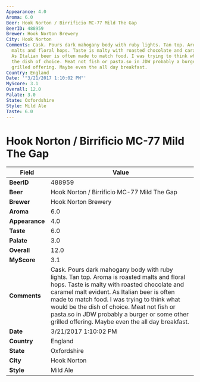 ```yaml
---
Appearance: 4.0
Aroma: 6.0
Beer: Hook Norton / Birrificio MC-77 Mild The Gap
BeerID: 488959
Brewer: Hook Norton Brewery
City: Hook Norton
Comments: Cask. Pours dark mahogany body with ruby lights. Tan top. Aroma is roasted
  malts and floral hops. Taste is malty with roasted chocolate and caramel malt evident.
  As Italian beer is often made to match food. I was trying to think what would be
  the dish of choice. Meat not fish or pasta.so in JDW probably a burger or some other
  grilled offering. Maybe even the all day breakfast.
Country: England
Date: '"3/21/2017 1:10:02 PM"'
MyScore: 3.1
Overall: 12.0
Palate: 3.0
State: Oxfordshire
Style: Mild Ale
Taste: 6.0
---
```


# Hook Norton / Birrificio MC-77 Mild The Gap

| Field         | Value |
|---------------|-------|
| **BeerID** | 488959 |
| **Beer** | Hook Norton / Birrificio MC-77 Mild The Gap |
| **Brewer** | Hook Norton Brewery |
| **Aroma** | 6.0 |
| **Appearance** | 4.0 |
| **Taste** | 6.0 |
| **Palate** | 3.0 |
| **Overall** | 12.0 |
| **MyScore** | 3.1 |
| **Comments** | Cask. Pours dark mahogany body with ruby lights. Tan top. Aroma is roasted malts and floral hops. Taste is malty with roasted chocolate and caramel malt evident. As Italian beer is often made to match food. I was trying to think what would be the dish of choice. Meat not fish or pasta.so in JDW probably a burger or some other grilled offering. Maybe even the all day breakfast. |
| **Date** | 3/21/2017 1:10:02 PM |
| **Country** | England |
| **State** | Oxfordshire |
| **City** | Hook Norton |
| **Style** | Mild Ale |
